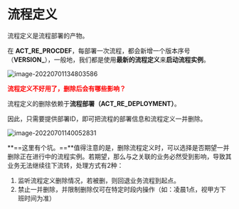 # 流程定义

流程定义是流程部署的产物。

在 **ACT_RE_PROCDEF**，每部署一次流程，都会新增一个版本序号（**VERSION_**），一般地，我们都是使用**最新的流程定义**来**启动流程实例**。

![image-20220701134803586](https://tva1.sinaimg.cn/large/008vxvgGly1h74vad51vzj321i0u04bk.jpg)

<b style="color:red">流程定义不好用了，删除后会有哪些影响？</b>

流程定义的删除依赖于**流程部署（ACT_RE_DEPLOYMENT）**。

因此，只需要提供部署ID，即可把流程的部署信息和流程定义一并删除。

![image-20220701140052831](https://tva1.sinaimg.cn/large/008vxvgGly1h74vadzgt7j31ok0gyabo.jpg)

**==这里有个坑。==**值得注意的是，删除流程定义时，可以选择是否期望一并删除正在进行中的流程实例。若期望，那么与之关联的业务必然受到影响，导致其业务无法继续往下流转，处理方式有2种：

1. 监听流程定义删除情况，若被删，则回退业务流程到起点。
2. 禁止一并删除，并限制删除仅可在特定时段内操作（如：凌晨1点，视甲方下班时间为准）